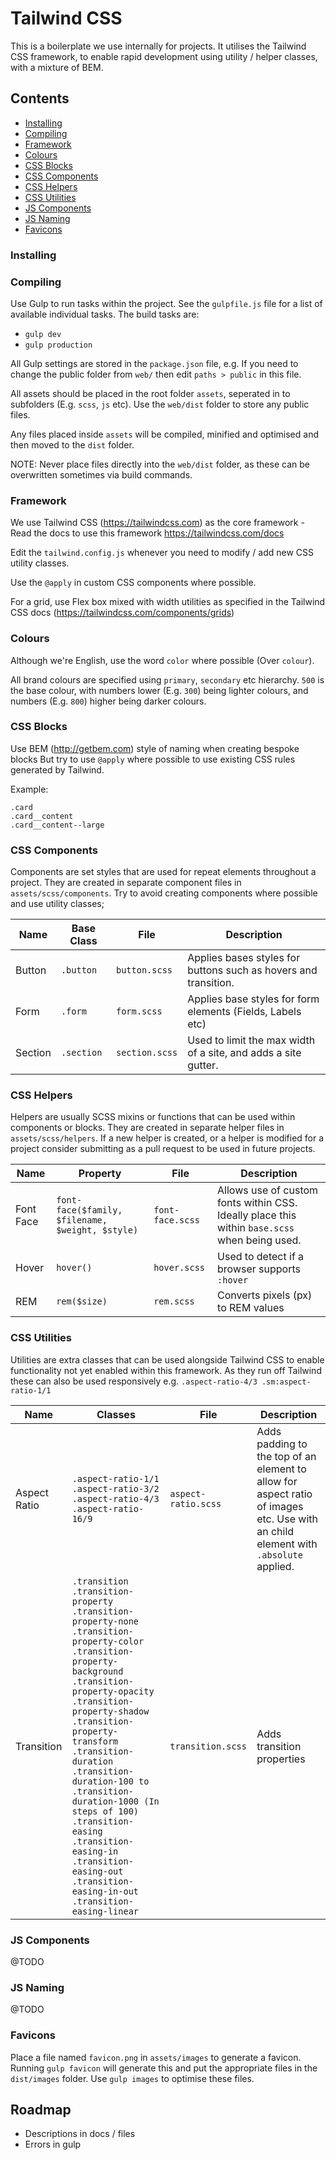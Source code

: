 # Tailwind CSS

This is a boilerplate we use internally for projects. It utilises the Tailwind CSS framework, to enable rapid development using utility / helper classes, with a mixture of BEM.

## Contents

- [Installing](#installing)
- [Compiling](#compiling)
- [Framework](#framework)
- [Colours](#colours)
- [CSS Blocks](#css-blocks)
- [CSS Components](#css-components)
- [CSS Helpers](#css-helpers)
- [CSS Utilities](#css-utilities)
- [JS Components](#js-components)
- [JS Naming](#js-naming)
- [Favicons](#favicons)

### Installing

### Compiling

Use Gulp to run tasks within the project. See the `gulpfile.js` file for a list of available individual tasks. The build tasks are:

- `gulp dev`
- `gulp production`

All Gulp settings are stored in the `package.json` file, e.g. If you need to change the public folder from `web/` then edit `paths > public` in this file.

All assets should be placed in the root folder `assets`, seperated in to subfolders (E.g. `scss`, `js` etc). Use the `web/dist` folder to store any public files.

Any files placed inside `assets` will be compiled, minified and optimised and then moved to the `dist` folder.

NOTE: Never place files directly into the `web/dist` folder, as these can be overwritten sometimes via build commands.

### Framework

We use Tailwind CSS (https://tailwindcss.com) as the core framework - Read the docs to use this framework https://tailwindcss.com/docs

Edit the `tailwind.config.js` whenever you need to modify / add new CSS utility classes.

Use the `@apply` in custom CSS components where possible.

For a grid, use Flex box mixed with width utilities as specified in the Tailwind CSS docs (https://tailwindcss.com/components/grids)

### Colours

Although we're English, use the word `color` where possible (Over `colour`).

All brand colours are specified using `primary`, `secondary` etc hierarchy. `500` is the base colour, with numbers lower (E.g. `300`) being lighter colours, and numbers (E.g. `800`) higher being darker colours.

### CSS Blocks

Use BEM (http://getbem.com) style of naming when creating bespoke blocks But try to use `@apply` where possible to use existing CSS rules generated by Tailwind.

Example:

```
.card
.card__content
.card__content--large
```

### CSS Components

Components are set styles that are used for repeat elements throughout a project. They are created in separate component files in `assets/scss/components`. Try to avoid creating components where possible and use utility classes;

Name | Base Class | File | Description
--- | --- | --- | ---
Button | `.button` | `button.scss` | Applies bases styles for buttons such as hovers and transition.
Form | `.form` | `form.scss` | Applies base styles for form elements (Fields, Labels etc)
Section | `.section` | `section.scss` | Used to limit the max width of a site, and adds a site gutter.

### CSS Helpers

Helpers are usually SCSS mixins or functions that can be used within components or blocks. They are created in separate helper files in `assets/scss/helpers`. If a new helper is created, or a helper is modified for a project consider submitting as a pull request to be used in future projects.

Name | Property | File | Description
--- | --- | --- | ---
Font Face | `font-face($family, $filename, $weight, $style)` | `font-face.scss` | Allows use of custom fonts within CSS. Ideally place this within `base.scss` when being used.
Hover | `hover()` | `hover.scss` | Used to detect if a browser supports `:hover`
REM | `rem($size)` | `rem.scss` | Converts pixels (px) to REM values

### CSS Utilities

Utilities are extra classes that can be used alongside Tailwind CSS to enable functionality not yet enabled within this framework. As they run off Tailwind these can also be used responsively e.g. `.aspect-ratio-4/3 .sm:aspect-ratio-1/1`

Name | Classes | File | Description
--- | --- | --- | ---
Aspect Ratio | `.aspect-ratio-1/1` `.aspect-ratio-3/2` `.aspect-ratio-4/3` `.aspect-ratio-16/9` | `aspect-ratio.scss` | Adds padding to the top of an element to allow for aspect ratio of images etc. Use with an child element with `.absolute` applied.
Transition | `.transition` `.transition-property` `.transition-property-none` `.transition-property-color` `.transition-property-background` `.transition-property-opacity` `.transition-property-shadow` `.transition-property-transform` `.transition-duration` `.transition-duration-100 to .transition-duration-1000 (In steps of 100)` `.transition-easing` `.transition-easing-in` `.transition-easing-out` `.transition-easing-in-out` `.transition-easing-linear` | `transition.scss` | Adds transition properties

### JS Components

@TODO

### JS Naming

@TODO

### Favicons

Place a file named `favicon.png` in `assets/images` to generate a favicon. Running `gulp favicon` will generate this and put the appropriate files in the `dist/images` folder. Use `gulp images` to optimise these files.

## Roadmap

- Descriptions in docs / files
- Errors in gulp
